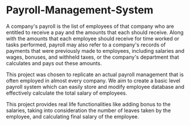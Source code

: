 # Payroll-Management-System
A company's payroll is the list of employees of that company who are entitled to receive a pay and the amounts that each should receive. Along with the amounts that each employee should receive for time worked or tasks performed, payroll may also refer to a company's records of payments that were previously made to employees, including salaries and wages, bonuses, and withheld taxes, or the company's department that calculates and pays out these amounts.

This project was chosen to replicate an actual payroll management that is often employed in almost every company. We aim to create a basic level payroll system which can easily store and modify employee database and effectively calculate the total salary of employees.

This project provides real life functionalities like adding bonus to the salaries, taking into consideration the number of leaves taken by the employee, and calculating final salary of the employee.
